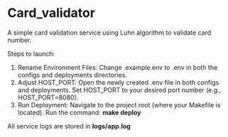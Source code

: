 ﻿# Card_validator

 A simple card validation service using Luhn algorithm to validate card number.

 Steps to launch:
1. Rename Environment Files:
    Change .example.env to .env in both the configs and deployments directories.
2. Adjust HOST_PORT:
    Open the newly created .env file in both configs and deployments.
    Set HOST_PORT to your desired port number (e.g., HOST_PORT=8080).
3. Run Deployment:
    Navigate to the project root (where your Makefile is located).
    Run the command: **make deploy**
   
All service logs are stored in **logs/app.log**
